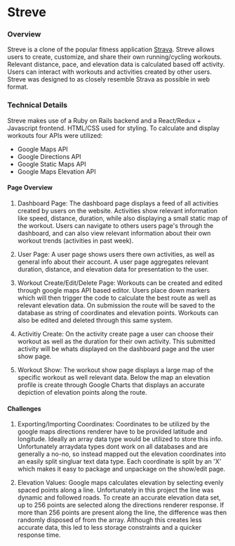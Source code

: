# Streve
### Overview

Streve is a clone of the popular fitness application [Strava](https://www.strava.com/). Streve allows users to create, customize, and share their own running/cycling workouts. Relevant distance, pace, and elevation data is calculated based off activity. Users can interact with workouts and activities created by other users. Streve was designed to as closely resemble Strava as possible in web format.

### Technical Details

Streve makes use of a Ruby on Rails backend and a React/Redux + Javascript frontend. HTML/CSS used for styling. 
To calculate and display workouts four APIs were utilized:
- Google Maps API
- Google Directions API 
- Google Static Maps API
- Google Maps Elevation API 

#### Page Overview

1. Dashboard Page:
    The dashboard page displays a feed of all activities created by users on the website. Activities show relevant information like speed, distance, duration, while also displaying a small static map of the workout. Users can navigate to others users page's through the dashboard, and can also view relevant information about their own workout trends (activities in past week).

2. User Page:
    A user page shows users there own activities, as well as general info about their account. A user page aggregates relevant duration, distance, and elevation data for presentation to the user.

3. Workout Create/Edit/Delete Page:
    Workouts can be created and edited through google maps API based editor. Users place down markers which will then trigger the code to calculate the best route as well as relevant elevation data. On submission the route will be saved to the database as string of coordinates and elevation points. Workouts can also be edited and deleted through this same system.

4. Activitiy Create:
    On the activity create page a user can choose their workout as well as the duration for their own activity. This submitted activity will be whats displayed on the dashboard page and the user show page. 

5. Workout Show:
    The workout show page displays a large map of the specific workout as well relevant data. Below the map an elevation profile is create through Google Charts that displays an accurate depiction of elevation points along the route.

#### Challenges

1. Exporting/Importing Coordinates:
    Coordinates to be utilized by the google maps directions renderer have to be provided latitude and longitude. Ideally an array data type would be utilized to store this info. Unfortunately arraydata types dont work on all databases and are generally a no-no, so instead mapped out the elevation coordinates into an easily split singluar text data type. Each coordinate is split by an 'X' which makes it easy to package and unpackage on the show/edit page.
    
2. Elevation Values:
    Google maps calculates elevation by selecting evenly spaced points along a line. Unfortunately in this project the line was dynamic and followed roads. To create an accurate elevation data set, up to 256 points are selected along the directions renderer response. If more than 256 points are present along the line, the difference was then randomly disposed of from the array. Although this creates less accurate data, this led to less storage constraints and a quicker response time.

